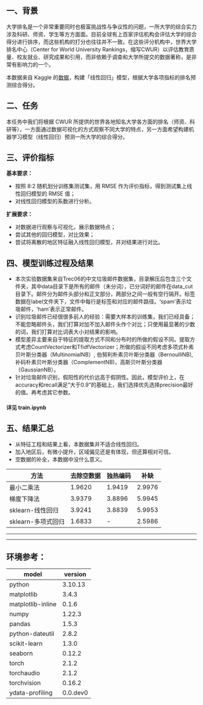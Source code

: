 ## 一、背景
大学排名是一个非常重要同时也极富挑战性与争议性的问题，一所大学的综合实力涉及科研、师资、学生等方方面面。目前全球有上百家评估机构会评估大学的综合得分进行排序，而这些机构的打分也往往并不一致。在这些评分机构中，世界大学排名中心（Center for World University Rankings，缩写CWUR）以评估教育质量、校友就业、研究成果和引用，而非依赖于调查和大学所提交的数据著称，是非常有影响力的一个。

本数据来自 Kaggle 的[数据](https://www.kaggle.com/mylesoneill/world-university-rankings?select=cwurData.csv)，构建「线性回归」模型，根据大学各项指标的排名预测综合得分。


## 二、任务

本任务中我们将根据 CWUR 所提供的世界各地知名大学各方面的排名（师资、科研等），一方面通过数据可视化的方式观察不同大学的特点，另一方面希望构建机器学习模型（线性回归）预测一所大学的综合得分。


## 三、评价指标
**基本要求：**
* 按照 8:2 随机划分训练集测试集，用 RMSE 作为评价指标，得到测试集上线性回归模型的 RMSE 值；
* 对线性回归模型的系数进行分析。

**扩展要求：**
* 对数据进行观察与可视化，展示数据特点；
* 尝试其他的回归模型，对比效果；
* 尝试将离散的地区特征融入线性回归模型，并对结果进行对比。



## 四、模型训练过程及结果
* 本次实验数据集来自Trec06的中文垃圾邮件数据集，目录解压后包含三个文件夹，其中data目录下是所有的邮件（未分词），已分词好的邮件在data_cut目录下。邮件分为邮件头部分和正文部分，两部分之间一般有空行隔开。标签数据在label文件夹下，文件中每行是标签和对应的邮件路径。‘spam’表示垃圾邮件，‘ham’表示正常邮件。  
* 识别垃圾邮件已经很很多前人的经验：需要大样本的训练集，我们已经具备；不能忽略邮件头，我们打算对加不加入邮件头作个对比；只使用最显著的少数的词，我们打算对比词表大小对结果的影响。  
* 模型差异主要来自于特征的提取方式不同和分布时的所做的假设不同。提取方式考虑CountVectorizer和TfidfVectorizer；所做的假设不同考虑多项式朴素贝叶斯分类器（MultinomialNB）, 伯努利朴素贝叶斯分类器（BernoulliNB), 补码朴素贝叶斯分类器（ComplementNB)，高斯贝叶斯分类器（GaussianNB）。
* 针对垃圾邮件识别，假阳性的代价远高于假阴性。因此，模型评价上，在accuracy和recall满足“大于0.9”的基础上，我们选择优先选择precision最好的值。再考虑其它参数。

#### 详见 train.ipynb

## 五、结果汇总
* 从特征工程和结果上看，本数据集并不适合线性回归。
* 加入地区后，有微小提升，区域偏见还是有体现，但还算相对可信。
* 空数据的补全，本数据中没什么意义。
<div style="text-align:center">

|        方法 | 去除空数据 | 独热编码 | 补缺 |
|----------|----------|----------|----------|
|最小二乘法                   | 1.9620 | 1.9419 | 2.9976|
|梯度下降法                   | 3.9379 | 3.8896 | 5.9945|
|sklearn-线性回归             | 3.9241 | 3.8839 | 5.9953|
|sklearn-多项式回归           | 1.6833 | - | 2.5986|

</div>

---
---
## 环境参考：

| model | version |
|----------|----------|
| python                    | 3.10.13 |
| matplotlib                | 3.4.3 |
| matplotlib-inline         | 0.1.6 |
| numpy                     | 1.22.3 |
| pandas                    | 1.5.3 |
| python-dateutil           | 2.8.2 |
| scikit-learn              | 1.3.0 |
| seaborn                   | 0.12.2 |
| torch                     | 2.1.2 |
| torchaudio                | 2.1.2 |
| torchvision               | 0.16.2 |
| ydata-profiling           | 0.0.dev0 |
